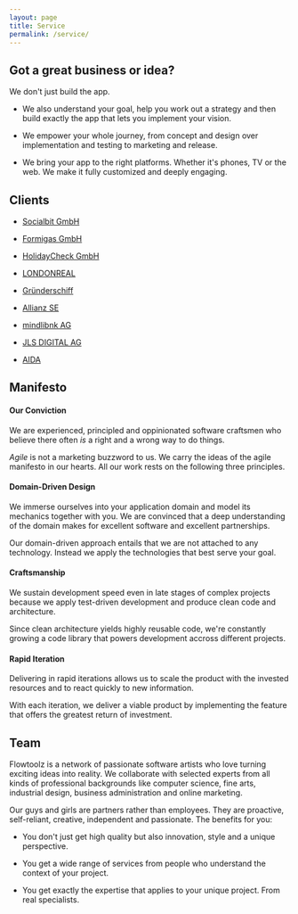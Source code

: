 ```yaml
---
layout: page
title: Service
permalink: /service/
---
```


## Got a great business or idea?

We don't just build the app.

* We also understand your goal, help you work out a strategy and then build exactly the app that lets you implement your vision.

* We empower your whole journey, from concept and design over implementation and testing to marketing and release.

* We bring your app to the right platforms. Whether it's phones, TV or the web. We make it fully customized and deeply engaging.

## Clients

* [Socialbit GmbH](http://www.socialbit.de)

* [Formigas GmbH](http://www.formigas.de)

* [HolidayCheck GmbH](https://itunes.apple.com/ch/app/holidaycheck/id431838682?mt=8)

* [LONDONREAL](http://www.londonreal.tv)

* [Gründerschiff](http://www.gruenderschiff.de)

* [Allianz SE](http://www.allianz.com)

* [mindlibnk AG](http://mindlink.ch)

* [JLS DIGITAL AG](http://jls.ch)

* [AIDA](http://www.aida.de)

## Manifesto

#### Our Conviction
We are experienced, principled and oppinionated software craftsmen who believe there often <i>is</i> a right and a wrong way to do things.

<i>Agile</i> is not a marketing buzzword to us. We carry the ideas of the agile manifesto in our hearts. All our work rests on the following three principles.

#### Domain-Driven Design
We immerse ourselves into your application domain and model its mechanics together with you. We are convinced that a deep understanding of the domain makes for excellent software and excellent partnerships.

Our domain-driven approach entails that we are not attached to any technology. Instead we apply the technologies that best serve your goal.

#### Craftsmanship
We sustain development speed even in late stages of complex projects because we apply test-driven development and produce clean code and architecture.

Since clean architecture yields highly reusable code, we're constantly growing a code library that powers development accross different projects.

#### Rapid Iteration
Delivering in rapid iterations allows us to scale the product with the invested resources and to react quickly to new information.

With each iteration, we deliver a viable product by implementing the feature that offers the greatest return of investment.

## Team
Flowtoolz is a network of passionate software artists who love turning exciting ideas into reality. We collaborate with selected experts from all kinds of professional backgrounds like computer science, fine arts, industrial design, business administration and online marketing.

Our guys and girls are partners rather than employees. They  are proactive, self-reliant, creative, independent and passionate. The benefits for you:

* You don't just get high quality but also innovation, style and a unique perspective.

* You get a wide range of services from people who understand the context of your project.

* You get exactly the expertise that applies to your unique project. From real specialists.

<!-- old manifesto
<h2><i class="fi-heart"></i> Values</h2>
<ul>
   <li>We love software development</li>
   <li>We love creative productivity</li>
   <li>We love to work in a flow state</li>
   <li>We love the scientific method</li>
   <li>We love to bring crazy ideas to life</li>
   <li>We love to learn continuously</li>
</ul>

<h2><i class="fi-target-two"></i> Goal</h2>
<ul>
   <li>Flowtoolz are creativity-support tools</li>
   <li>Flowtoolz look and feel like games</li>
   <li>Flowtoolz are rich but easy to use</li>
   <li>Flowtoolz let you focus deeply</li>
   <li>Flowtoolz boost your productivity</li>
   <li>Flowtoolz inspire you to think differently</li>
</ul>

<h2><i class="fi-loop"></i> Process</h2>
<ul>
   <li>We embrace the agile manifesto</li>
   <li>We immerse ourselves into the domain</li>
   <li>We are not attached to any technology</li>
   <li>We apply test-driven development</li>
   <li>We produce clean code and architecture</li>
   <li>We work and deliver in rapid iterations</li>
</ul>
-->
